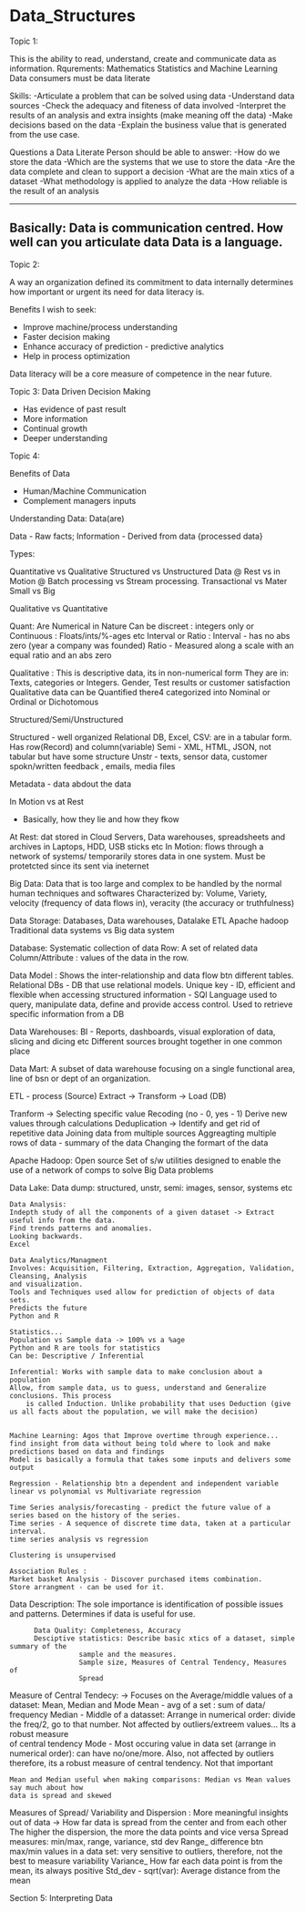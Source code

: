 # Data_Structures


Topic 1:

This is the ability to read, understand, create and communicate data as information.
Rqurements: Mathematics Statistics and Machine Learning
Data consumers must be data literate

Skills:
-Articulate a problem that can be solved using data
-Understand data sources
-Check the adequacy and fiteness of data involved
-Interpret the results of an analysis and extra insights (make meaning off the data)
-Make decisions based on the data
-Explain the business value that is generated from the use case.

Questions a Data Literate Person should be able to answer:
-How do we store the data
-Which are the systems that we use to store the data
-Are the data complete and clean to support a decision
-What are the main xtics of a dataset
-What methodology is applied to analyze the data
-How reliable is the result of an analysis

--------------------------------------------
Basically: Data is communication centred.
	   How well can you articulate data
	   Data is a language.
--------------------------------------------


Topic 2:

A way an organization defined its commitment to data internally determines how important or urgent its need for data literacy is.

Benefits I wish to seek:
- Improve machine/process understanding
- Faster decision making
- Enhance accuracy of prediction - predictive analytics
- Help in process optimization

Data literacy will be a core measure of competence in the near future.

Topic 3: Data Driven Decision Making

- Has evidence of past result
- More information
- Continual growth
- Deeper understanding

Topic 4:

Benefits of Data

- Human/Machine Communication
- Complement managers inputs



Understanding Data: 			Data(are)

Data - Raw facts;
Information - Derived from data {processed data}

Types: 

Quantitative vs Qualitative
Structured vs Unstructured
Data @ Rest vs in Motion @ Batch processing vs Stream processing.
Transactional vs Mater
Small vs Big

Qualitative vs Quantitative

Quant: Are Numerical in Nature
       Can be discreet : integers only or Continuous : Floats/ints/%-ages etc
       Interval or Ratio : Interval - has no abs zero (year a company was founded) Ratio - Measured along a scale with an equal ratio and an abs zero
       
Qualitative : This is descriptive data, its in non-numerical form
They are in: Texts, categories or Integers. Gender, Test results or customer satisfaction
Qualitative data can be Quantified there4 categorized into Nominal or Ordinal or Dichotomous

Structured/Semi/Unstructured

Structured - well organized Relational DB, Excel, CSV: are in a tabular form. Has row(Record) and column(variable)
Semi - XML, HTML, JSON, not tabular but have some structure
Unstr - texts, sensor data, customer spokn/written feedback , emails, media files

Metadata - data abdout the data

In Motion vs at Rest
- Basically, how they lie and how they fkow

At Rest: dat stored in Cloud Servers, Data warehouses, spreadsheets and archives in Laptops, HDD, USB sticks etc
In Motion: flows through a network of systems/ temporarily stores data in one system. Must be protetcted since its sent via ineternet

Big Data:
Data that is too large and complex to be handled by the normal human techniques and softwares
Characterized by: Volume, Variety, velocity (frequency of data flows in), veracity (the accuracy or truthfulness)

Data Storage:
Databases, Data warehouses, Datalake ETL Apache hadoop
Traditional data systems vs Big data system

Database:
Systematic collection of data
Row: A set of related data
Column/Attribute : values of the data in the row.

Data Model : Shows the inter-relationship and data flow btn different tables.
Relational DBs - DB that use relational models. Unique key - ID, efficient and flexible when accessing structured information - SQl 
Language used to query, manipulate data, define and provide access control. Used to retrieve specific information from a DB

Data Warehouses:
BI - Reports, dashboards, visual exploration of data, slicing and dicing etc
Different sources brought together in one common place

Data Mart:
A subset of data warehouse focusing on a single functional area, line of bsn or dept of an organization.

ETL - process
(Source) Extract -> Transform -> Load (DB)

Tranform -> Selecting specific value
	    Recoding (no - 0, yes - 1)
	    Derive new values through calculations
	    Deduplication -> Identify and get rid of repetitive data
	    Joining data from multiple sources
	    Aggreagting multiple rows of data - summary of the data
	    Changing the formart of the data
	    
Apache Hadoop:
Open source
Set of s/w utilities designed to enable the use of a network of comps to solve Big Data problems	    

Data Lake: Data dump: structured, unstr, semi: images, sensor, systems etc


	Data Analysis:
	Indepth study of all the components of a given dataset -> Extract useful info from the data.
	Find trends patterns and anomalies.
	Looking backwards.
	Excel
	
	Data Analytics/Managment
	Involves: Acquisition, Filtering, Extraction, Aggregation, Validation, Cleansing, Analysis
	and visualization.
	Tools and Techniques used allow for prediction of objects of data sets.
	Predicts the future
	Python and R
	
	Statistics... 
	Population vs Sample data -> 100% vs a %age
	Python and R are tools for statistics
	Can be: Descriptive / Inferential
	
	Inferential: Works with sample data to make conclusion about a population
	Allow, from sample data, us to guess, understand and Generalize conclusions. This process 
		is called Induction. Unlike probability that uses Deduction (give us all facts about the population, we will make the decision)
	
	
	Machine Learning: Agos that Improve overtime through experience... find insight from data without being told where to look and make predictions based on data and findings
	Model is basically a formula that takes some inputs and delivers some output
	
	Regression - Relationship btn a dependent and independent variable
	linear vs polynomial vs Multivariate regression
	
	Time Series analysis/forecasting - predict the future value of a series based on the history of the series.
	Time series - A sequence of discrete time data, taken at a particular interval. 
	time series analysis vs regression
	
	Clustering is unsupervised
	
	Association Rules : 
	Market basket Analysis - Discover purchased items combination.
	Store arrangment - can be used for it.
	
	
Data Description: The sole importance is identification of possible issues and patterns.
		  Determines if data is useful for use.
		  
		  Data Quality: Completeness, Accuracy 
		  Desciptive statistics: Describe basic xtics of a dataset, simple summary of the
		  			 sample and the measures.
		  			 Sample size, Measures of Central Tendency, Measures of 
		  			 Spread
		  			 
		  			 
Measure of Central Tendecy:
 -> Focuses on the Average/middle values of a dataset:
 	Mean, Median and Mode
 	Mean - avg of a set : sum of data/ frequency
 	Median - Middle of a datasset: Arrange in numerical order: divide the freq/2,
 		go to that number. Not affected by outliers/extreem values... Its a robust measure 	
 		of central tendency
 	Mode - Most occuring value in data set (arrange in numerical order): can have no/one/more.
 		Also, not affected by outliers therefore, its a robust measure of central tendency.
 		Not that important
 		
 		
 	Mean and Median useful when making comparisons: Median vs Mean values say much about how 
 	data is spread and skewed
 	
Measures of Spread/ Variability and Dispersion : More meaningful insights out of data
	-> How far data is spread from the center and from each other
	 The higher the dispersion, the more the data points and vice versa
	 Spread measures: min/max, range, variance, std dev
	 		Range_ difference btn max/min values in a data set: very sensitive to 
	 		outliers, therefore, not the best to measure variability
	 		Variance_ How far each data point is from the mean, its always positive
	 		Std_dev - sqrt(var): Average distance from the mean
 		
 		
Section 5: Interpreting Data

 		
 	  			 
 		  			 
		  			 
	







































